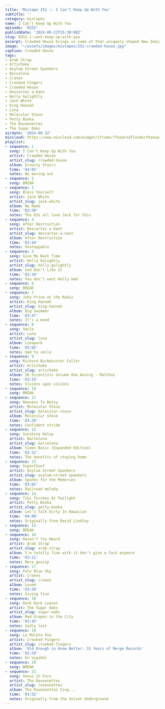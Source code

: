 ```yaml
---
title: 'Mixtape 252 :: I Can’t Keep Up With You'
subtitle: ''
category: mixtapes
name: I Can’t Keep Up With You
episode: '0252'
publishDate: '2024-08-22T15:30:00Z'
slug: 0252-i-cant-keep-up-with-you
excerpt: Crowded House brings us some of that uniquely shaped New Zealand sonic architecture.
image: "~/assets/images/mixtapes/252-crowded-house.jpg"
caption: Crowded House
tags:
- Arab Strap
- Artichoke
- Asylum Street Spankers
- Barcelona
- Cranes
- Crooked Fingers
- Crowded House
- Descartes a Kant
- Holly Golightly
- Jack White
- King Hannah
- Luna
- Molecular Steve
- Petty Booka
- The Raveonettes
- The Sugar Oaks
airdate: '2024-08-22'
mixcloud: https://www.mixcloud.com/widget/iframe/?feed=%2Flouderthanwar%2Fthe-mixtape-252-i-cant-keep-up-with-you-2024-08-22%2F&hide_artwork=1&hide_cover=1
playlist:
- sequence: 1
  song: I Can't Keep Up With You
  artist: Crowded House
  artist_slug: crowded-house
  album: Gravity Stairs
  time: '04:02'
  notes: No moving out
- sequence: 2
  song: BREAK
- sequence: 3
  song: Bless Yourself
  artist: Jack White
  artist_slug: jack-white
  album: No Name
  time: '02:30'
  notes: The DJs all love Jack for this
- sequence: 4
  song: After Destruction
  artist: Descartes a Kant
  artist_slug: descartes-a-kant
  album: After Destruction
  time: '03:44'
  notes: Unstoppable
- sequence: 5
  song: Give Me Back Time
  artist: Holly Golightly
  artist_slug: holly-golightly
  album: God Don't Like It
  time: '02:39'
  notes: You don’t want Holly mad
- sequence: 6
  song: BREAK
- sequence: 7
  song: John Prine on the Radio
  artist: King Hannah
  artist_slug: king-hannah
  album: Big Swimmer
  time: '03:47'
  notes: It’s a mood
- sequence: 8
  song: Smile
  artist: Luna
  artist_slug: luna
  album: Lunapark
  time: '03:05'
  notes: Had to smile
- sequence: 9
  song: Richard Buckminster Fuller
  artist: Artichoke
  artist_slug: artichoke
  album: 26 Scientists Volume One Anning - Malthus
  time: '03:33'
  notes: Visions upon visions
- sequence: 10
  song: BREAK
- sequence: 11
  song: Heavens To Betsy
  artist: Molecular Steve
  artist_slug: molecular-steve
  album: Molecular Steve
  time: '03:20'
  notes: Confident stride
- sequence: 12
  song: Sunshine Delay
  artist: Barcelona
  artist_slug: barcelona
  album: Simon Basic (Expanded Edition)
  time: '02:12'
  notes: The benefits of staying home
- sequence: 13
  song: SuperChief
  artist: Asylum Street Spankers
  artist_slug: asylum-street-spankers
  album: Spanks for the Memories
  time: '03:02'
  notes: Railroad melody
- sequence: 14
  song: Tiki Torches At Twilight
  artist: Petty Booka
  artist_slug: petty-booka
  album: Let's Talk Dirty In Hawaiian
  time: '04:09'
  notes: Originally from David Lindley
- sequence: 15
  song: BREAK
- sequence: 16
  song: Haven't You Heard
  artist: Arab Strap
  artist_slug: arab-strap
  album: I'm totally fine with it don't give a fuck anymore
  time: '03:11'
  notes: Mere gossip
- sequence: 17
  song: Pale Blue Sky
  artist: Cranes
  artist_slug: cranes
  album: Loved
  time: '03:30'
  notes: Giving five
- sequence: 18
  song: Dark Dark Leaves
  artist: The Sugar Oaks
  artist_slug: sugar-oaks
  album: Red Grapes in the City
  time: '03:45'
  notes: Sadly lost
- sequence: 19
  song: La Maleta Fea
  artist: Crooked Fingers
  artist_slug: crooked-fingers
  album: 'Old Enough to Know Better: 15 Years of Merge Records'
  time: '02:29'
  notes: En español
- sequence: 20
  song: BREAK
- sequence: 21
  song: Venus In Furs
  artist: The Raveonettes
  artist_slug: raveonettes
  album: The Raveonettes Sing...
  time: '03:52'
  notes: Originally from the Velvet Underground
---
```


